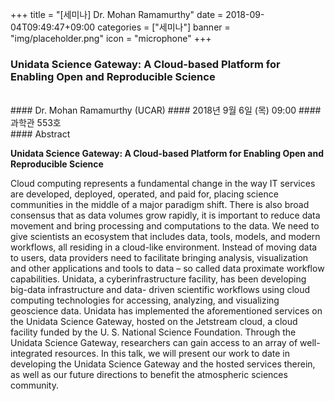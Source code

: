 ﻿+++
title = "[세미나] Dr. Mohan Ramamurthy"
date = 2018-09-04T09:49:47+09:00
categories = ["세미나"]
banner = "img/placeholder.png"
icon = "microphone"
+++
### Unidata Science Gateway: A Cloud-based Platform for Enabling Open and Reproducible Science
<br>
#### Dr. Mohan Ramamurthy (UCAR)
#### 2018년 9월 6일 (목) 09:00
#### 과학관 553호
<br>
#### Abstract

**Unidata Science Gateway: A Cloud-based Platform for Enabling Open and Reproducible Science**

Cloud computing represents a fundamental change in the way IT services are developed, deployed, operated, and paid for, placing science communities in the middle of a major paradigm shift. There is also broad consensus that as data volumes grow rapidly, it is important to reduce data movement and bring processing and computations to the data. We need to give scientists an ecosystem that includes data, tools, models, and modern workflows, all residing in a cloud-like environment. Instead of moving data to users, data providers need to facilitate bringing analysis, visualization and other applications and tools to data – so called data proximate workflow capabilities.
Unidata, a cyberinfrastructure facility, has been developing big-data infrastructure and data- driven scientific workflows using cloud computing technologies for accessing, analyzing, and visualizing geoscience data. Unidata has implemented the aforementioned services on the Unidata Science Gateway, hosted on the Jetstream cloud, a cloud facility funded by the U. S. National Science Foundation. Through the Unidata Science Gateway, researchers can gain access to an array of well-integrated resources.
In this talk, we will present our work to date in developing the Unidata Science Gateway and the hosted services therein, as well as our future directions to benefit the atmospheric sciences community.
